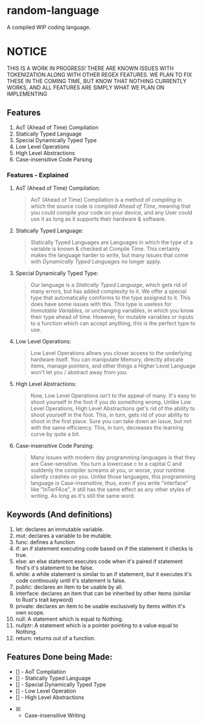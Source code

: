 # random-language
A compiled WIP coding language.

# NOTICE
THIS IS A WORK IN PROGRESS! THERE ARE KNOWN ISSUES WITH TOKENIZATION ALONG WITH OTHER REGEX FEATURES. WE PLAN TO FIX THESE IN THE COMING TIME, BUT KNOW THAT NOTHING CURRENTLY WORKS, AND ALL FEATURES ARE SIMPLY WHAT WE PLAN ON IMPLEMENTING

## Features 
 1. AoT (Ahead of Time) Compilation
 2. Statically Typed Language
 3. Special Dynamically Typed Type
 4. Low Level Operations
 5. High Level Abstractions
 6. Case-insensitive Code Parsing

### Features - Explained
 1. AoT (Ahead of Time) Compilation:
    > AoT (Ahead of Time) Compilation is a method of *compiling* in which the source code is compiled *Ahead of Time*, meaning that you could compile your code on your device, and any User could use it as long as it supports their hardware & software. 
 2. Statically Typed Language:
    > Statically Typed Languages are Languages in which the type of a variable is known & checked at Compile Time. This certainly makes the language harder to write, but many issues that come with *Dynamically Typed Languages* no longer apply.
 3. Special Dynamically Typed Type:   
    > Our language is a *Statically Typed Language*, which gets rid of many errors, but has added complexity to it. We offer a special type that automatically comforms to the type assigned to it. 
    This does have some issues with this. This type is useless for *Immutable Variables*, or unchanging variables, in which you know their type ahead of time. However, for mutable variables or inputs to a function which can accept anything, this is the perfect type to use. 
 4. Low Level Operations:
    > Low Level Operations allows you closer access to the underlying hardware itself. You can manipulate Memory, directly allocate items, manage pointers, and other things a Higher Level Language won't let you / abstract away from you.
 5. High Level Abstractions:
    > Now, Low Level Operations isn't to the appeal of many. It's easy to shoot yourself in the foot if you do something wrong. Unlike Low Level Operations, High Level Abstractions get's rid of the ability to shoot yourself in the foot. This, in turn, gets rid of your ability to shoot in the first place. Sure you can take down an issue, but not with the same efficiency. This, in turn, decreases the learning curve by quite a bit.
 6. Case-insensitive Code Parsing:
    > Many issues with modern day programming languages is that they are Case-sensitive. You turn a lowercase c to a capital C and suddenly the compiler screams at you, or worse, your runtime silently crashes on you. Unlike those languages, this programming language is Case-insensitive, thus, even if you write "interface" like "InTerFAce", it still has the same effect as any other styles of writing. As long as it's still the same word.      

## Keywords (And definitions)
1. let: declares an immutable variable.
2. mut: declares a variable to be mutable.
3. func: defines a function
4. if: an if statement executing code based on if the statement it checks is true.
5. else: an else statement executes code when it's paired if statement find's it's statement to be false.
6. while: a while statement is similar to an if statement, but it executes it's code continously until it's statement is false.
7. public: declares an item to be usable by all.
8. interface: declares an item that can be inherited by other items (similar to Rust's trait keyword)
9. private: declares an item to be usable exclusively by items within it's own scope.
10. null: A statement which is equal to Nothing.
11. nullptr: A statement which is a pointer pointing to a value equal to Nothing.
12. return: returns out of a function.


## Features Done being Made:
- [] - AoT Compilation
- [] - Statically Typed Language
- [] - Special Dynamically Typed Type
- [] - Low Level Operation
- [] - High Level Abstractions
- [x] - Case-insensitive Writing